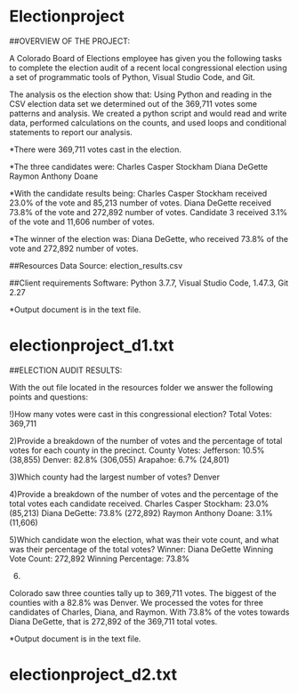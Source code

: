 # Electionproject
##OVERVIEW OF THE PROJECT:

A Colorado Board of Elections employee has given you the following tasks to complete the election audit of a recent local congressional election using a set of programmatic tools of Python, Visual Studio Code, and Git.

The analysis os the election show that:
Using Python and reading in the CSV election data set we determined out of the 369,711 votes some patterns and analysis.
We created a python script and would read and write data, performed calculations on the counts, and used loops and conditional statements to report our analysis.

*There were 369,711 votes cast in the election.

*The three candidates were:
Charles Casper Stockham
Diana DeGette
Raymon Anthony Doane

*With the candidate results being:
Charles Casper Stockham received 23.0% of the vote and 85,213 number of votes.
Diana DeGette received 73.8% of the vote and 272,892 number of votes.
Candidate 3 received 3.1% of the vote and 11,606 number of votes.

*The winner of the election was:
Diana DeGette, who received 73.8% of the vote and 272,892 number of votes.

##Resources
Data Source: election_results.csv

##Client requirements
Software: Python 3.7.7, Visual Studio Code, 1.47.3, Git 2.27

*Output document is in the text file.
# electionproject_d1.txt


##ELECTION AUDIT RESULTS:

With the out file located in the resources folder we answer the following points and questions:

!)How many votes were cast in this congressional election?
Total Votes: 369,711

2)Provide a breakdown of the number of votes and the percentage of total votes for each county in the precinct.
County Votes:
Jefferson: 10.5% (38,855)
Denver: 82.8% (306,055)
Arapahoe: 6.7% (24,801)

3)Which county had the largest number of votes?
Denver

4)Provide a breakdown of the number of votes and the percentage of the total votes each candidate received.
Charles Casper Stockham: 23.0% (85,213)
Diana DeGette: 73.8% (272,892)
Raymon Anthony Doane: 3.1% (11,606)

5)Which candidate won the election, what was their vote count, and what was their percentage of the total votes?
Winner: Diana DeGette
Winning Vote Count: 272,892
Winning Percentage: 73.8%


6)
Colorado saw three counties tally up to 369,711 votes. The biggest of the counties with a 82.8% was Denver. We processed the votes for three candidates of Charles, Diana, and Raymon. With 73.8% of the votes towards Diana DeGette, that is 272,892 of the 369,711 total votes.

*Output document is in the text file.
# electionproject_d2.txt
